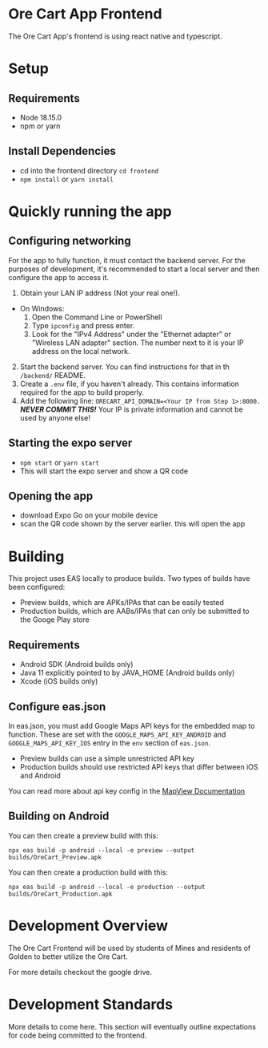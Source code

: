 # Ore Cart App Frontend

The Ore Cart App's frontend is using react native and typescript.

# Setup

## Requirements
- Node 18.15.0 
- npm or yarn

## Install Dependencies
- cd into the frontend directory `cd frontend`
- `npm install` or `yarn install`

# Quickly running the app

## Configuring networking
For the app to fully function, it must contact the backend server. For the purposes of development, it's recommended
to start a local server and then configure the app to access it.

1. Obtain your LAN IP address (Not your real one!).
  - On Windows:
    1. Open the Command Line or PowerShell
    2. Type `ipconfig` and press enter.
    3. Look for the "IPv4 Address" under the "Ethernet adapter" or "Wireless LAN adapter" section. The number next to
    it is your IP address on the local network.
2. Start the backend server. You can find instructions for that in th `/backend/` README.
3. Create a `.env` file, if you haven't already. This contains information required for the app to build properly.
4. Add the following line: `ORECART_API_DOMAIN=<Your IP from Step 1>:8000.` ***NEVER COMMIT THIS!*** Your IP is
private information and cannot be used by anyone else!

## Starting the expo server
- `npm start` or `yarn start`
- This will start the expo server and show a QR code

## Opening the app
- download Expo Go on your mobile device
- scan the QR code shown by the server earlier. this will open the app

# Building

This project uses EAS locally to produce builds. Two types of builds have been configured:
- Preview builds, which are APKs/IPAs that can be easily tested
- Production builds, which are AABs/IPAs that can only be submitted to the Googe Play store

## Requirements
- Android SDK (Android builds only)
- Java 11 explicitly pointed to by JAVA_HOME (Android builds only)
- Xcode (iOS builds only)

## Configure eas.json

In eas.json, you must add Google Maps API keys for the embedded map to function. These are set with
the `GOOGLE_MAPS_API_KEY_ANDROID` and `GOOGLE_MAPS_API_KEY_IOS` entry in the `env` section of `eas.json`.
- Preview builds can use a simple unrestricted API key
- Production builds should use restricted API keys that differ between iOS and Android

You can read more about api key config in the [MapView Documentation](https://docs.expo.dev/versions/latest/sdk/map-view/)

## Building on Android

You can then create a preview build with this:

```
npx eas build -p android --local -e preview --output builds/OreCart_Preview.apk
```

You can then create a production build with this:

```
npx eas build -p android --local -e production --output builds/OreCart_Production.apk
```

# Development Overview

The Ore Cart Frontend will be used by students of Mines and residents of Golden to better utilize the Ore Cart. 

For more details checkout the google drive.

# Development Standards

More details to come here. This section will eventually outline expectations for code being committed to the frontend.
